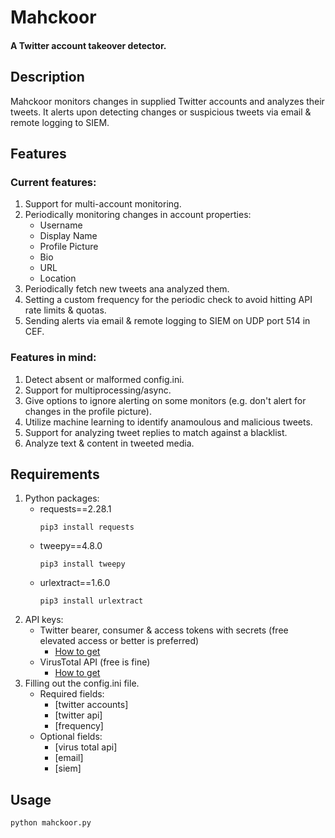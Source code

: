 # Mahckoor
#### A Twitter account takeover detector.
## Description
Mahckoor monitors changes in supplied Twitter accounts and analyzes their tweets. It alerts upon detecting changes or suspicious tweets via email & remote logging to SIEM.  
## Features
### Current features:
1. Support for multi-account monitoring.
2. Periodically monitoring changes in account properties:
   - Username
   - Display Name
   - Profile Picture
   - Bio
   - URL
   - Location  
3. Periodically fetch new tweets ana analyzed them.
4. Setting a custom frequency for the periodic check to avoid hitting API rate limits & quotas.
5. Sending alerts via email & remote logging to SIEM on UDP port 514 in CEF.  
### Features in mind:
1. Detect absent or malformed config.ini.
2. Support for multiprocessing/async.
3. Give options to ignore alerting on some monitors (e.g. don't alert for changes in the profile picture).
4. Utilize machine learning to identify anamoulous and malicious tweets.
5. Support for analyzing tweet replies to match against a blacklist.
6. Analyze text & content in tweeted media.
## Requirements
1. Python packages:
   - requests==2.28.1
      ```
      pip3 install requests
      ```
   - tweepy==4.8.0
      ```
      pip3 install tweepy
      ```
   - urlextract==1.6.0
      ```
      pip3 install urlextract
      ```
2. API keys:
   - Twitter bearer, consumer & access tokens with secrets (free elevated access or better is preferred)
      - [How to get](https://developer.twitter.com/en/docs/tutorials/step-by-step-guide-to-making-your-first-request-to-the-twitter-api-v2)
   - VirusTotal API (free is fine)
      - [How to get](https://support.virustotal.com/hc/en-us/articles/115002088769-Please-give-me-an-API-key)
3. Filling out the config.ini file.
   - Required fields:
      - [twitter accounts]
      - [twitter api]
      - [frequency]
   - Optional fields:
      - [virus total api]
      - [email]
      - [siem]
## Usage
   ```
   python mahckoor.py
   ```
